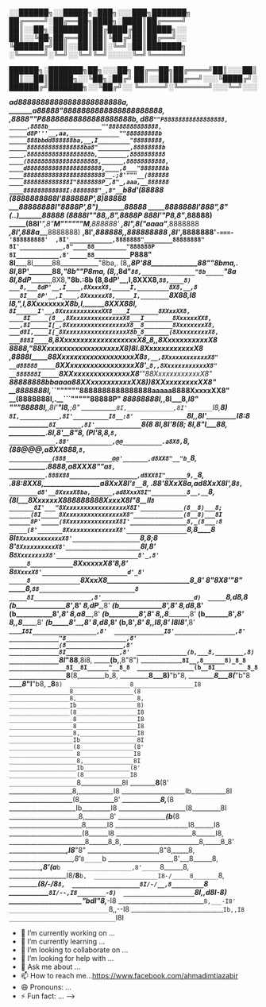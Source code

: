 ░░██████╗░░█████╗░███╗░░░███╗███████╗
██╔════╝░██╔══██╗████╗░████║██╔════╝
██║░░██╗░███████║██╔████╔██║█████╗░░
██║░░╚██╗██╔══██║██║╚██╔╝██║██╔══╝░░
╚██████╔╝██║░░██║██║░╚═╝░██║███████╗
░╚═════╝░╚═╝░░╚═╝╚═╝░░░░░╚═╝╚══════╝

██████╗░███████╗██╗░░░██╗
██╔══██╗██╔════╝██║░░░██║
██║░░██║█████╗░░╚██╗░██╔╝
██║░░██║██╔══╝░░░╚████╔╝░
██████╔╝███████╗░░╚██╔╝░░
╚═════╝░╚══════╝░░░╚═╝░░░ 


_______ad88888888888888888888888a, 
________a88888"8888888888888888888888, 
______,8888"__"P88888888888888888888b, 
______d88_________`""P88888888888888888, 
_____,8888b_______________""88888888888888, 
_____d8P'''__,aa,______________""888888888b 
_____888bbdd888888ba,__,I_________"88888888, 
_____8888888888888888ba8"_________,88888888b 
____,888888888888888888b,________,8888888888 
____(88888888888888888888,______,88888888888, 
____d888888888888888888888,____,8___"8888888b 
____88888888888888888888888__.;8'"""__(888888 
____8888888888888I"8888888P_,8"_,aaa,__888888 
____888888888888I:8888888"_,8"__`b8d'__(88888 
____(8888888888I'888888P'_,8)__________88888 
_____88888888I"__8888P'__,8")__________88888 
_____8888888I'___888"___,8"_(._.)_______88888 
_____(8888I"_____"88,__,8"_____________,8888P 
______888I'_______"P8_,8"_____________,88888) 
_____(88I'__________",8"__M""""""M___,888888' 
____,8I"____________,8(____"aaaa"___,8888888 
___,8I'____________,888a___________,8888888) 
__,8I'____________,888888,_______,888888888 
_,8I'____________,8888888'`-===-'888888888' 
,8I'____________,8888888"________88888888" 
8I'____________,8"____88_________"888888P 
8I____________,8'_____88__________`P888" 
8I___________,8I______88____________"8ba,. 
(8,_________,8P'______88______________88""8bma,. 
_8I________,8P'_______88,______________"8b___""P8ma, 
_(8,______,8d"________`88,_______________"8b_____`"8a 
__8I_____,8dP_________,8X8,________________"8b.____:8b 
__(8____,8dP'__,I____,8XXX8,________________`88,____8) 
___8,___8dP'__,I____,8XxxxX8,_____I,_________8X8,__,8 
___8I___8P'__,I____,8XxxxxxX8,_____I,________`8X88,I8 
___I8,__"___,I____,8XxxxxxxxX8b,____I,________8XXX88I, 
___`8I______I'__,8XxxxxxxxxxxxXX8____I________8XXxxXX8, 
____8I_____(8__,8XxxxxxxxxxxxxxxX8___I________8XxxxxxXX8, 
___,8I_____I[_,8XxxxxxxxxxxxxxxxxX8__8________8XxxxxxxxX8, 
___d8I,____I[_8XxxxxxxxxxxxxxxxxxX8b_8_______(8XxxxxxxxxX8, 
___888I____`8,8XxxxxxxxxxxxxxxxxxxX8_8,_____,8XxxxxxxxxxxX8 
___8888,____"88XxxxxxxxxxxxxxxxxxxX8)8I____.8XxxxxxxxxxxxX8 
__,8888I_____88XxxxxxxxxxxxxxxxxxxX8_`8,__,8XxxxxxxxxxxxX8" 
__d88888_____`8XXxxxxxxxxxxxxxxxxX8'__`8,,8XxxxxxxxxxxxX8" 
__888888I_____`8XXxxxxxxxxxxxxxxX8'____"88XxxxxxxxxxxxX8" 
__88888888bbaaaa88XXxxxxxxxxxxXX8)______)8XXxxxxxxxxXX8" 
__8888888I,_``""""""8888888888888888aaaaa8888XxxxxXX8" 
__(8888888I,______________________.__```"""""88888P" 
___88888888I,___________________,8I___8,_______I8" 
____"""88888I,________________,8I'____"I8,____;8" 
___________`8I,_____________,8I'_______`I8,___8) 
____________`8I,___________,8I'__________I8__:8' 
_____________`8I,_________,8I'___________I8__:8 
______________`8I_______,8I'_____________`8__(8 
_______________8I_____,8I'________________8__(8; 
_______________8I____,8"__________________I___88, 
______________.8I___,8'_______________________8"8, 
______________(PI___'8_______________________,8,`8, 
_____________.88'____________,@@___________.a8X8,`8, 
_____________(88_____________@@@_________,a8XX888,`8, 
____________(888_____________@@'_______,d8XX8"__"b_`8, 
___________.8888,_____________________a8XXX8"____"a_`8, 
__________.888X88___________________,d8XX8I"______9,_`8, 
_________.88:8XX8,_________________a8XxX8I'_______`8__`8, 
________.88'_8XxX8a_____________,ad8XxX8I'________,8___`8, 
________d8'__8XxxxX8ba,______,ad8XxxX8I"__________8__,__`8, 
_______(8I___8XxxxxxX888888888XxxxX8I"____________8__II__`8 
_______8I'___"8XxxxxxxxxxxxxxxxxxX8I'____________(8__8)___8; 
______(8I_____8XxxxxxxxxxxxxxxxxX8"______________(8__8)___8I 
______8P'_____(8XxxxxxxxxxxxxxX8I'________________8,_(8___:8 
_____(8'_______8XxxxxxxxxxxxxxX8'_________________`8,_8____8 
_____8I________`8XxxxxxxxxxxxX8'___________________`8,8___;8 
_____8'_________`8XxxxxxxxxxX8'_____________________`8I__,8' 
_____8___________`8XxxxxxxxX8'_______________________8'_,8' 
_____8____________`8XxxxxxX8'________________________8_,8' 
_____8_____________`8XxxxX8'________________________d'_8' 
_____8______________`8XxxX8_________________________8_8' 
_____8________________"8X8'_________________________"8" 
_____8,________________`88___________________________8 
_____8I________________,8'__________________________d) 
_____`8,_______________d8__________________________,8 
______(b_______________8'_________________________,8' 
_______8,_____________dP_________________________,8' 
_______(b_____________8'________________________,8' 
________8,___________d8________________________,8' 
________(b___________8'_______________________,8' 
_________8,_________a8_______________________,8' 
_________(b_________8'______________________,8' 
__________8,_______,8______________________,8' 
__________(b_______8'_____________________,8' 
___________8,_____,8_____________________,8' 
___________(b_____8'____________________,8' 
____________8,___d8____________________,8' 
____________(b__,8'___________________,8' 
_____________8,,I8___________________,8' 
_____________I8I8'__________________,8' 
_____________`I8I__________________,8' 
______________I8'_________________,8' 
______________"8_________________,8' 
______________(8________________,8' 
______________8I_______________,8' 
______________(b,___8,________,8) 
______________`8I___"88______,8i8, 
_______________(b,__________,8"8") 
_______________`8I__,8______8)_8_8 
________________8I__8I______"__8_8 
________________(b__8I_________8_8 
________________`8__(8,________b_8, 
_________________8___8)________"b"8, 
_________________8___8(_________"b"8 
_________________8___"I__________"b8, 
_________________8________________`8) 
_________________8_________________I8 
_________________8_________________(8 
_________________8,_________________8, 
_________________Ib_________________8) 
_________________(8_________________I8 
__________________8_________________I8 
__________________8_________________I8 
__________________8,________________I8 
__________________Ib________________8I 
__________________(8_______________(8' 
___________________8_______________I8 
___________________8,______________8I 
___________________Ib_____________(8' 
___________________(8_____________I8 
___________________`8_____________8I 
____________________8____________(8' 
____________________8,___________I8 
____________________Ib___________8I 
____________________(8___________8' 
_____________________8,_________(8 
_____________________Ib_________I8 
_____________________(8_________8I 
______________________8,________8' 
______________________(b_______(8 
_______________________8,______I8 
_______________________I8______I8 
_______________________(8______I8 
________________________8______I8, 
________________________8______8_8, 
________________________8,_____8_8' 
_______________________,I8_____"8" 
______________________,8"8,_____8, 
_____________________,8'_`8_____`b 
____________________,8'___8______8, 
___________________,8'____(a_____`b 
__________________,8'_____`8______8, 
__________________I8/______8______`b, 
__________________I8-/_____8_______`8, 
__________________(8/-/____8________`8, 
___________________8I/-/__,8_________`8 
___________________`8I/--,I8________-8) 
____________________`8I,,d8I_______-8) 
______________________"bdI"8,_____-I8 
___________________________`8,___-I8' 
____________________________`8,,--I8 
_____________________________`Ib,,I8 
______________________________`I8I
- 🔭 I’m currently working on ...
- 🌱 I’m currently learning ...
- 👯 I’m looking to collaborate on ...
- 🤔 I’m looking for help with ...
- 💬 Ask me about ...
- 📫 How to reach me...https://www.facebook.com/ahmadimtiazabir
- 😄 Pronouns: ...
- ⚡ Fun fact: ...
-->
